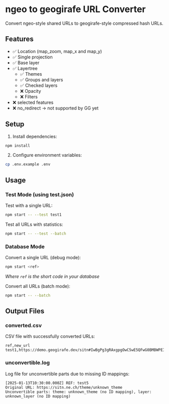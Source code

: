 # ngeo to geogirafe URL Converter

Convert ngeo-style shared URLs to geogirafe-style compressed hash URLs.

## Features

- ✅ Location (map_zoom, map_x and map_y)
- ✅ Single projection
- ✅ Base layer
- ✅ Layertree
    - ✅ Themes
    - ✅ Groups and layers
    - ✅ Checked layers
    - ❌ Opacity
    - ❌ Filters
- ❌ selected features
- ❌ no_redirect -> not supported by GG yet


## Setup

1. Install dependencies:
```bash
npm install
```

2. Configure environment variables:
```bash
cp .env.example .env
```

## Usage

### Test Mode (using test.json)

Test with a single URL:
```bash
npm start -- --test test1
```

Test all URLs with statistics:
```bash
npm start -- --test --batch
```

### Database Mode

Convert a single URL (debug mode):
```bash
npm start <ref>
```

*Where `ref` is the short code in your database*

Convert all URLs (batch mode):
```bash
npm start -- --batch
```

## Output Files

### converted.csv
CSV file with successfully converted URLs:
```csv
ref,new_url
test1,https://demo.geogirafe.dev/sitn#IwBgPg3gRAxgpgOwC5wE5QFwG0BMBWPEIkAGmBxEKIF0SpU4BnAewBsBXJAS2YU2AB0eAL5gs0LgBN+dZqkloZsABZwYAazjSMwOl0YBRAB4AHAIYIF23Sq6tJDPtlpQ4RmBysBhZXYeIASUlGTCxqYWogA=
```

### unconvertible.log
Log file for unconvertible parts due to missing ID mappings:
```
[2025-01-13T10:30:00.000Z] REF: test5
Original URL: https://sitn.ne.ch/theme/unknown_theme
Unconvertible parts: theme: unknown_theme (no ID mapping), layer: unknown_layer (no ID mapping)
```
